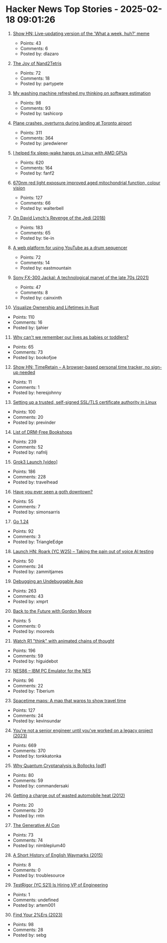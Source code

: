 # Hacker News Top Stories - 2025-02-18 09:01:26

1. [Show HN: Live-updating version of the 'What a week, huh?' meme](https://tintin.dlazaro.ca/)
   - Points: 43
   - Comments: 6
   - Posted by: dlazaro

2. [The Joy of Nand2Tetris](https://tristanrhodes.com/blog/The-Joy-of-Nand2Tetris)
   - Points: 72
   - Comments: 18
   - Posted by: partypete

3. [My washing machine refreshed my thinking on software estimation](https://www.cosive.com/blog/my-washing-machine-refreshed-my-thinking-on-software-effort-estimation)
   - Points: 98
   - Comments: 93
   - Posted by: tashicorp

4. [Plane crashes, overturns during landing at Toronto airport](https://www.cbc.ca/news/canada/toronto/toronto-pearson-overturned-airplane-1.7461227)
   - Points: 311
   - Comments: 364
   - Posted by: jaredwiener

5. [I helped fix sleep-wake hangs on Linux with AMD GPUs](https://nyanpasu64.gitlab.io/blog/amdgpu-sleep-wake-hang/)
   - Points: 620
   - Comments: 164
   - Posted by: fanf2

6. [670nm red light exposure improved aged mitochondrial function, colour vision](https://www.nature.com/articles/s41598-021-02311-1)
   - Points: 127
   - Comments: 66
   - Posted by: walterbell

7. [On David Lynch's Revenge of the Jedi (2018)](https://www.benningtonreview.org/adam-golaski)
   - Points: 183
   - Comments: 65
   - Posted by: tie-in

8. [A web platform for using YouTube as a drum sequencer](https://youtubesequencer.com/)
   - Points: 72
   - Comments: 14
   - Posted by: eastmountain

9. [Sony FX-300 Jackal: A technological marvel of the late 70s (2021)](https://swling.com/blog/2021/03/the-sony-fx-300-jackal-a-holy-grail-technological-marvel-of-the-late-70s/)
   - Points: 47
   - Comments: 8
   - Posted by: cainxinth

10. [Visualize Ownership and Lifetimes in Rust](https://github.com/cordx56/rustowl)
   - Points: 110
   - Comments: 16
   - Posted by: ljahier

11. [Why can't we remember our lives as babies or toddlers?](https://www.theguardian.com/science/2025/feb/16/why-cant-we-remember-our-lives-as-babies-or-toddlers)
   - Points: 65
   - Comments: 73
   - Posted by: bookofjoe

12. [Show HN: TimeRetain – A browser-based personal time tracker, no sign-up needed](https://timeretain.com/)
   - Points: 11
   - Comments: 1
   - Posted by: heresjohnny

13. [Setting up a trusted, self-signed SSL/TLS certificate authority in Linux](https://previnder.com/tls-ca-linux/)
   - Points: 100
   - Comments: 20
   - Posted by: previnder

14. [List of DRM-Free Bookshops](https://libreture.com/bookshops/)
   - Points: 239
   - Comments: 52
   - Posted by: nafnlj

15. [Grok3 Launch [video]](https://x.com/xai/status/1891699715298730482)
   - Points: 186
   - Comments: 228
   - Posted by: travelhead

16. [Have you ever seen a goth downtown?](https://danco.substack.com/p/have-you-ever-seen-a-goth-downtown)
   - Points: 55
   - Comments: 7
   - Posted by: simonsarris

17. [Go 1.24](https://tip.golang.org/doc/go1.24)
   - Points: 92
   - Comments: 3
   - Posted by: TriangleEdge

18. [Launch HN: Roark (YC W25) – Taking the pain out of voice AI testing](undefined)
   - Points: 50
   - Comments: 24
   - Posted by: zammitjames

19. [Debugging an Undebuggable App](https://bryce.co/undebuggable/)
   - Points: 263
   - Comments: 43
   - Posted by: xmprt

20. [Back to the Future with Gordon Moore](https://thechipletter.substack.com/p/back-to-the-future-with-gordon-moore)
   - Points: 5
   - Comments: 0
   - Posted by: mooreds

21. [Watch R1 "think" with animated chains of thought](https://github.com/dhealy05/frames_of_mind)
   - Points: 196
   - Comments: 59
   - Posted by: higuidebot

22. [NES86 – IBM PC Emulator for the NES](https://github.com/decrazyo/nes86)
   - Points: 96
   - Comments: 22
   - Posted by: Tiberium

23. [Spacetime maps: A map that warps to show travel time](https://maps.vvolhejn.com)
   - Points: 127
   - Comments: 24
   - Posted by: kevinsundar

24. [You're not a senior engineer until you've worked on a legacy project (2023)](https://www.infobip.com/developers/blog/seniors-working-on-a-legacy-project)
   - Points: 669
   - Comments: 370
   - Posted by: tonkkatonka

25. [Why Quantum Cryptanalysis is Bollocks [pdf]](https://www.cs.auckland.ac.nz/~pgut001/pubs/bollocks.pdf)
   - Points: 80
   - Comments: 59
   - Posted by: commandersaki

26. [Getting a charge out of wasted automobile heat (2012)](https://climate.nasa.gov/news/667/getting-a-charge-out-of-wasted-automobile-heat/)
   - Points: 20
   - Comments: 20
   - Posted by: rntn

27. [The Generative AI Con](https://www.wheresyoured.at/longcon/)
   - Points: 73
   - Comments: 74
   - Posted by: nimbleplum40

28. [A Short History of English Waymarks (2015)](https://www.bsswebsite.me.uk/A%20Short%20History%20of/waymarks.html)
   - Points: 8
   - Comments: 0
   - Posted by: troublesource

29. [TestRigor (YC S21) Is Hiring VP of Engineering](https://www.ycombinator.com/companies/testrigor/jobs/AuTkpC9-vp-of-engineering)
   - Points: 1
   - Comments: undefined
   - Posted by: artem001

30. [Find Your 2%Ers (2023)](https://joyarbitrage.substack.com/p/find-your-2ers)
   - Points: 98
   - Comments: 28
   - Posted by: sebg

